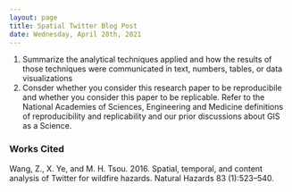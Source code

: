 ```yaml
---
layout: page
title: Spatial Twitter Blog Post
date: Wednesday, April 28th, 2021
---
```


1. Summarize the analytical techniques applied and how the results of those techniques were communicated in text, numbers, tables, or data visualizations
2. Consder whether you consider this research paper to be reproducibile and whether you consider this paper to be replicable. Refer to the National Academies of Sciences, Engineering and Medicine definitions of reproducibility and replicability and our prior discussions about GIS as a Science.


### Works Cited

Wang, Z., X. Ye, and M. H. Tsou. 2016. Spatial, temporal, and content analysis of Twitter for wildfire hazards. Natural Hazards 83 (1):523–540.
